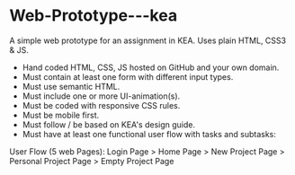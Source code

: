 # Web-Prototype---kea
A simple web prototype for an assignment in KEA.  Uses plain HTML, CSS3 &amp; JS.  

- Hand coded HTML, CSS, JS hosted on GitHub and your own domain.
- Must contain at least one form with different input types.
- Must use semantic HTML.
- Must include one or more UI-animation(s).
- Must be coded with responsive CSS rules.
- Must be mobile first.
- Must follow / be based on KEA's design guide.
- Must have at least one functional user flow with tasks and subtasks:

User Flow (5 web Pages): Login Page > Home Page > New Project Page > Personal Project Page > Empty Project Page

